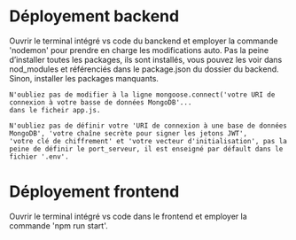 # Déployement backend
Ouvrir le terminal intégré vs code du banckend et employer la commande 'nodemon' pour prendre en charge les modifications auto. Pas la peine d’installer toutes les packages, ils sont installés, vous pouvez les voir dans nod_modules et référenciés dans le package.json du dossier du backend. Sinon, installer les packages manquants.

    N'oubliez pas de modifier à la ligne mongoose.connect('votre URI de connexion à votre basse de données MongoDB'... 
    dans le ficheir app.js.

    N'oubliez pas de définir votre 'URI de connexion à une base de données MongoDB', 'votre chaîne secrète pour signer les jetons JWT',
    'votre clé de chiffrement' et 'votre vecteur d'initialisation', pas la peine de définir le port_serveur, il est enseigné par défault dans le fichier '.env'.

# Déployement frontend
Ouvrir le terminal intégré vs code dans le frontend et employer la commande 'npm run start'.